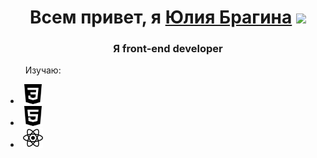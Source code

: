 <h1 align="center">Всем привет, я
  <a href="https://daniilshat.ru/" target="_blank">Юлия Брагина</a> 
  <img src="https://github.com/blackcater/blackcater/raw/main/images/Hi.gif" height="32"/>
</h1>
<h3 align="center">Я front-end developer</h3>
<ul align="left">Изучаю: </ul>
<li><img src="https://github.com/JuliaBragina/JuliaBragina/blob/main/img/css3.svg" height="32"/></li>
<li><img src="https://github.com/JuliaBragina/JuliaBragina/blob/main/img/html5.svg" height="32"/></li>
<li><img src="https://github.com/JuliaBragina/JuliaBragina/blob/main/img/react.svg" height="32"/></li>


<!--
**JuliaBragina/JuliaBragina** is a ✨ _special_ ✨ repository because its `README.md` (this file) appears on your GitHub profile.

Here are some ideas to get you started:

- 🔭 I’m currently working on ...
- 🌱 I’m currently learning ...
- 👯 I’m looking to collaborate on ...
- 🤔 I’m looking for help with ...
- 💬 Ask me about ...
- 📫 How to reach me: ...
- 😄 Pronouns: ...
- ⚡ Fun fact: ...
-->
